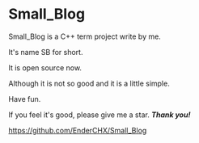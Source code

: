 # Small_Blog
Small_Blog is a C++ term project write by me.

It's name SB for short.

It is open source now.

Although it is not so good and it is a little simple.

Have fun.

If you feel it's good, please give me a star. ***Thank you!***

<https://github.com/EnderCHX/Small_Blog>
